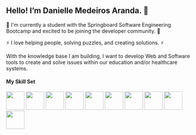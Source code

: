 ## Hello! I’m Danielle Medeiros Aranda.  👋

🌱 I'm currently a student with the Springboard Software Engineering Bootcamp and excited to be joining the developer community. 🌱

⚡ I love helping people, solving puzzles, and creating solutions. ⚡

With the knowledge base I am building, I want to develop Web and Software tools to create and solve issues within our education and/or healthcare systems. 


#### My Skill Set

<img src="https://cdn.jsdelivr.net/gh/devicons/devicon/icons/html5/html5-original.svg" height = 50px width=50px/> <img src="https://cdn.jsdelivr.net/gh/devicons/devicon/icons/css3/css3-original.svg" height = 50px width=50px/> <img src="https://cdn.jsdelivr.net/gh/devicons/devicon/icons/javascript/javascript-original.svg" height = 50px width=50px/> <img src="https://cdn.jsdelivr.net/gh/devicons/devicon/icons/python/python-original-wordmark.svg" height = 50px width=50px/> <img src="https://cdn.jsdelivr.net/gh/devicons/devicon/icons/flask/flask-original-wordmark.svg" height = 50px width=50px /> <img src="https://cdn.jsdelivr.net/gh/devicons/devicon/icons/postgresql/postgresql-plain-wordmark.svg" height = 50px width=50px/> <img src="https://cdn.jsdelivr.net/gh/devicons/devicon/icons/sqlalchemy/sqlalchemy-original-wordmark.svg" height = 50px width=50px/> <img src="https://cdn.jsdelivr.net/gh/devicons/devicon/icons/express/express-original.svg"  height = 50px width=50px/> <img src="https://cdn.jsdelivr.net/gh/devicons/devicon/icons/nodejs/nodejs-original-wordmark.svg" height = 50px width=50px/> <img src="https://cdn.jsdelivr.net/gh/devicons/devicon/icons/react/react-original-wordmark.svg" height = 50px width=50px/>

<!--
**DLMedeiro/dlmedeiro** is a ✨ _special_ ✨ repository because its `README.md` (this file) appears on your GitHub profile.

Here are some ideas to get you started:

- 🔭 I’m currently working on ...
- 🌱 I’m currently learning ...
- 👯 I’m looking to collaborate on ...
- 🤔 I’m looking for help with ...
- 💬 Ask me about ...
- 📫 How to reach me: ...
- 😄 Pronouns: ...
- ⚡ Fun fact: ...
-->
